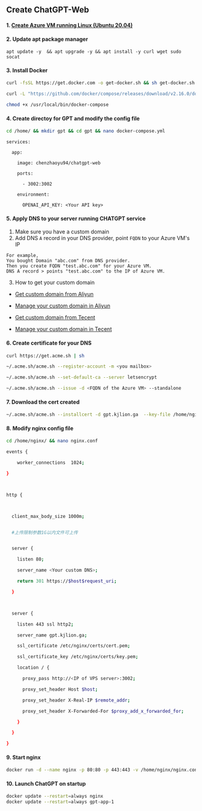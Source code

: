 ## Create ChatGPT-Web
#### 1. [Create Azure VM running Linux (Ubuntu 20.04)](https://learn.microsoft.com/en-us/azure/virtual-machines/windows/quick-create-portal)
#### 2. Update apt package manager
```
apt update -y  && apt upgrade -y && apt install -y curl wget sudo socat
```
#### 3. Install Docker
```sh
curl -fsSL https://get.docker.com -o get-docker.sh && sh get-docker.sh
```
```sh
curl -L "https://github.com/docker/compose/releases/download/v2.16.0/docker-compose-$(uname -s)-$(uname -m)" -o /usr/local/bin/docker-compose
```
```sh
chmod +x /usr/local/bin/docker-compose
```
#### 4. Create directoy for GPT and modify the config file
```sh
cd /home/ && mkdir gpt && cd gpt && nano docker-compose.yml
```
```
services:

  app:

    image: chenzhaoyu94/chatgpt-web

    ports:

      - 3002:3002

    environment:

      OPENAI_API_KEY: <Your API key>
```

#### 5. Apply DNS to your server running CHATGPT service
1. Make sure you have a custom domain
2. Add DNS `A` record in your DNS provider, point `FQDN` to your Azure VM's IP
```
For example,
You bought Domain "abc.com" from DNS provider.
Then you create FQDN "test.abc.com" for your Azure VM.
DNS A record > points "test.abc.com" to the IP of Azure VM.
```
3. How to get your custom domain
* [Get custom domain from Aliyun](https://wanwang.aliyun.com/domain/)

* [Manage your custom domain in Aliyun](https://account.aliyun.com/login/login.htm?oauth_callback=http%3A%2F%2Fdc.console.aliyun.com%2Fnext%2Findex%3Fspm%3D5176.2020520207.recommends.ddomain.606c4c12SpdlTJ#/domain/list/all-domain)

* [Get custom domain from Tecent](https://cloud.tencent.com/act/pro/domain_sales?fromSource=gwzcw.6927084.6927084.6927084&utm_medium=cpc&utm_id=gwzcw.6927084.6927084.6927084&bd_vid=11313871833741623980)

* [Manage your custom domain in Tecent](https://cloud.tencent.com/login?s_url=https%3A%2F%2Fc)

#### 6. Create certificate for your DNS
```sh
curl https://get.acme.sh | sh
```
```sh
~/.acme.sh/acme.sh --register-account -m <you mailbox>
```
```sh
~/.acme.sh/acme.sh --set-default-ca --server letsencrypt
```
```sh
~/.acme.sh/acme.sh --issue -d <FQDN of the Azure VM> --standalone
```
#### 7. Download the cert created
```sh
~/.acme.sh/acme.sh --installcert -d gpt.kjlion.ga  --key-file /home/nginx/certs/key.pem --fullchain-file /home/nginx/certs/cert.pem
```

#### 8. Modify nginx config file
```sh
cd /home/nginx/ && nano nginx.conf
```

```sh
events {

    worker_connections  1024;

}



http {



  client_max_body_size 1000m;  


  #上传限制参数1G以内文件可上传


  server {

    listen 80;

    server_name <Your custom DNS>;

    return 301 https://$host$request_uri;

  }



  server {

    listen 443 ssl http2;

    server_name gpt.kjlion.ga;

    ssl_certificate /etc/nginx/certs/cert.pem;

    ssl_certificate_key /etc/nginx/certs/key.pem;

    location / {

      proxy_pass http://<IP of VPS server>:3002;

      proxy_set_header Host $host;

      proxy_set_header X-Real-IP $remote_addr;

      proxy_set_header X-Forwarded-For $proxy_add_x_forwarded_for;

    }

  }

}
```

#### 9. Start nginx
```sh
docker run -d --name nginx -p 80:80 -p 443:443 -v /home/nginx/nginx.conf:/etc/nginx/nginx.conf -v /home/nginx/certs:/etc/nginx/certs -v /home/nginx/html:/usr/share/nginx/html nginx:latest
```

#### 10. Launch ChatGPT on startup
```sh
docker update --restart=always nginx
docker update --restart=always gpt-app-1
```

